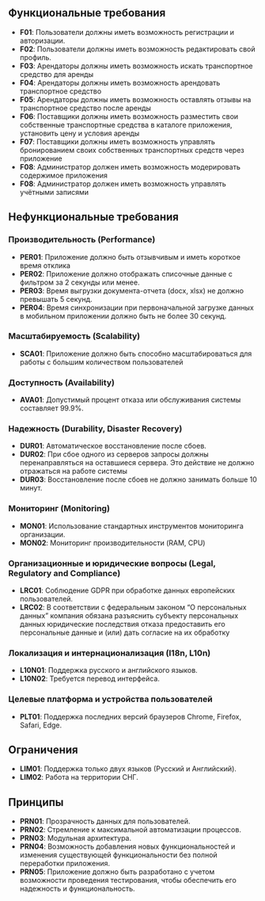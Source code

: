 ## Функциональные требования

- **F01**: Пользователи должны иметь возможность регистрации и авторизации.
- **F02**: Пользователи должны иметь возможность редактировать свой профиль.
- **F03**: Арендаторы должны иметь возможность искать транспортное средство для аренды
- **F04**: Арендаторы должны иметь возможность арендовать транспортное средство
- **F05**: Арендаторы должны иметь возможность оставлять отзывы на транспортное средство после аренды
- **F06**: Поставщики должны иметь возможность разместить свои собственные транспортные средства в каталоге приложения, установить цену и условия аренды
- **F07**: Поставщики должны иметь возможность управлять бронированием своих собственных транспортных средств через приложение
- **F08**: Администратор должен иметь возможность модерировать содержимое приложения
- **F08**: Администратор должен иметь возможность управлять учётными записями


## Нефункциональные требования

### Производительность (Performance)

- **PER01**: Приложение должно быть отзывчивым и иметь короткое время отклика
- **PER02**: Приложение должно отображать списочные данные с фильтром за 2 секунды или менее.
- **PER03**: Время выгрузки документа-отчета (docx, xlsx) не должно превышать 5 секунд.
- **PER04**: Время синхронизации при первоначальной загрузке данных в мобильном приложении должно быть не более 30 секунд.

### Масштабируемость (Scalability)

- **SCA01**: Приложение должно быть способно масштабироваться для работы с большим количеством пользователей
### Доступность (Availability)

- **AVA01**: Допустимый процент отказа или обслуживания системы составляет 99.9%.

### Надежность (Durability, Disaster Recovery)

- **DUR01**: Автоматическое восстановление после сбоев.
- **DUR02**: При сбое одного из серверов запросы должны перенаправляться на оставшиеся сервера. Это действие не должно отражаться на работе системы
 - **DUR03**: Восстановление после сбоев не должно занимать больше 10 минут.

### Мониторинг (Monitoring)

- **MON01**: Использование стандартных инструментов мониторинга организации.
- **MON02**: Мониторинг производительности (RAM, CPU)

### Организационные и юридические вопросы (Legal, Regulatory and Compliance)

- **LRC01**: Соблюдение GDPR при обработке данных европейских пользователей.
- **LRC02**: В соответствии с федеральным законом “О персональных данных” компания обязана разъяснить субъекту персональных данных юридические последствия отказа предоставить его персональные данные и (или) дать согласие на их обработку

### Локализация и интернационализация (I18n, L10n)

- **L10N01**: Поддержка русского и английского языков.
- **L10N02**: Требуется перевод интерфейса.

### Целевые платформа и устройства пользователей

- **PLT01**: Поддержка последних версий браузеров Chrome, Firefox, Safari, Edge.

## Ограничения

- **LIM01**: Поддержка только двух языков (Русский и Английский).
- **LIM02**: Работа на территории СНГ.

## Принципы

- **PRN01**: Прозрачность данных для пользователей.
- **PRN02**: Стремление к максимальной автоматизации процессов.
- **PRN03**: Модульная архитектура.
- **PRN04**:  Возможность добавления новых функциональностей и изменения существующей функциональности без полной переработки приложения.
- **PRN05**: Приложение должно быть разработано с учетом возможности проведения тестирования, чтобы обеспечить его надежность и функциональность.

